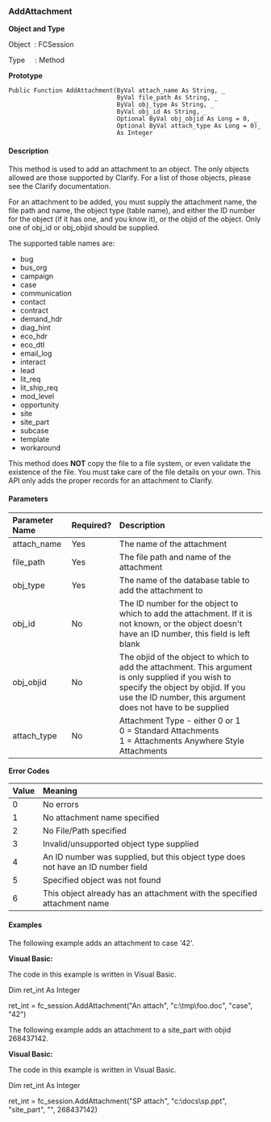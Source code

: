 ### AddAttachment

**Object and Type**

Object  : FCSession

Type     : Method

**Prototype**

```
Public Function AddAttachment(ByVal attach_name As String, _
                              ByVal file_path As String, _
                              ByVal obj_type As String, _
                              ByVal obj_id As String, _
                              Optional ByVal obj_objid As Long = 0, _
							  Optional ByVal attach_type As Long = 0)_
                              As Integer
```

#### Description

This method is used to add an attachment to an object. The only objects allowed are those supported by Clarify. For a list of those objects, please see the Clarify documentation.

For an attachment to be added, you must supply the attachment name, the file path and name, the object type (table name), and either the ID number for the object (if it has one, and you know it), or the objid of the object. Only one of obj_id or obj_objid should be supplied.

The supported table names are:

*  bug
*  bus_org
*  campaign
*  case
*  communication
*  contact
*  contract
*  demand_hdr
*  diag_hint
*  eco_hdr
*  eco_dtl
*  email_log
*  interact
*  lead
*  lit_req
*  lit_ship_req
*  mod_level
*  opportunity
*  site
*  site_part
*  subcase
*  template
*  workaround

This method does **NOT** copy the file to a file system, or even validate the existence of the file. You must take care of the file details on your own. This API only adds the proper records for an attachment to Clarify.

#### Parameters

| Parameter Name | Required? | Description |
|:--- |:--- |:--- |
| attach_name | Yes | The name of the attachment |
| file_path | Yes | The file path and name of the attachment |
| obj_type | Yes | The name of the database table to add the attachment to |
| obj_id | No | The ID number for the object to which to add the attachment. If it is not known, or the object doesn't have an ID number, this field is left blank |
| obj_objid | No | The objid of the object to which to add the attachment. This argument is only supplied if you wish to specify the object by objid. If you use the ID number, this argument does not have to be supplied |
| attach_type | No | Attachment Type - either 0 or 1<br>0 = Standard Attachments<br>1 = Attachments Anywhere Style Attachments |

**Error Codes**

| Value | Meaning |
|:--- |:--- |
| 0 | No errors |
| 1 | No attachment name specified |
| 2 | No File/Path specified |
| 3 | Invalid/unsupported object type supplied |
| 4 | An ID number was supplied, but this object type does not have an ID number field |
| 5 | Specified object was not found |
| 6 | This object already has an attachment with the specified attachment name |

#### Examples

The following example adds an attachment to case '42'.

**Visual Basic:**

The code in this example is written in Visual Basic.

Dim ret_int As Integer

ret_int = fc_session.AddAttachment("An attach", "c:\\tmp\\foo.doc", "case", "42")

The following example adds an attachment to a site_part with objid 268437142.

**Visual Basic:**

The code in this example is written in Visual Basic.

Dim ret_int As Integer

ret_int = fc_session.AddAttachment("SP attach", "c:\\docs\\sp.ppt", "site_part", "", 268437142)